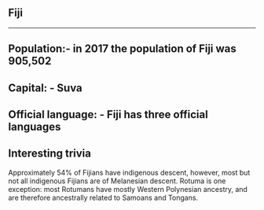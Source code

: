 ##  Fiji

-----------------

##  Population:- in 2017 the population of Fiji was 905,502


##  Capital: - Suva

 
##  Official language: - Fiji has three official languages


##  Interesting trivia

Approximately 54% of Fijians have indigenous descent, however, most but not all indigenous Fijians are of Melanesian descent. Rotuma is one exception: most Rotumans have mostly Western Polynesian ancestry, and are therefore ancestrally related to Samoans and Tongans. 



